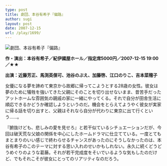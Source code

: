 ```yaml
---
type: post
title: 劇団、本谷有希子『偏路』
author: sugi
layout: post
date: 2007-12-15
url: /play/1699/
---
```

<img src="/images/play/20071215.jpg" alt="劇団、本谷有希子『偏路』" class="alignleft" />

**作・演出：本谷有希子／紀伊國屋ホール／指定席5000円／2007-12-15 19:00／★★**

**出演：近藤芳正、馬渕英俚可、池谷のぶえ、加藤啓、江口のりこ、吉本菜穂子**

女優になる夢を諦めて東京から故郷に帰ってこようとする28歳の女性。彼女は夢のために犠牲を強いてきた父親にそのことを切り出せないまま、昔苦手だったアットホームな雰囲気の親戚の家に一緒にやってくる。それで自分が田舎生活に順応できるかどうか確認しようというのだ。機会をとらえてようやく彼女が実家に帰る話を切り出すと、父親はそれなら自分が代わりに東京に出て行くという......。

『腑抜けども、悲しみの愛を見せろ』と若干似ているシチュエーションだが、今回は破天荒な父娘の関係を中心にしたホームドラマに仕立てている。一度とてもまとまりのいい感じで終わらせるチャンスがあったのにそうしなかったのは、本谷有希子のこのテーマに対する思い入れのせいかもしれない。永久に続くどうどうめぐりのような葛藤。それが若干完成度をそいでいるような気もしたのだけど、でもそれこそが彼女にとってのリアリティなのだろう。
